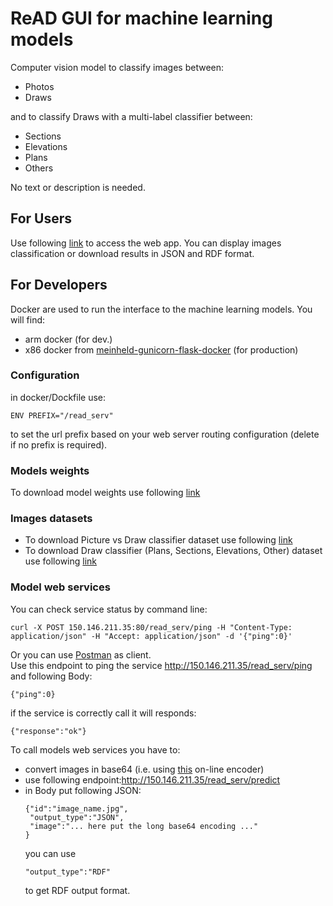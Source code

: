 # ReAD GUI for machine learning models
Computer vision model to classify images between:
* Photos
* Draws

and to classify Draws with a multi-label classifier between:
* Sections
* Elevations
* Plans
* Others

No text or description is needed.
## For Users
Use following [link](http://150.146.211.35/read_serv/upload) to access the web app.
You can display images classification or download results in JSON and RDF format.
## For Developers
Docker are used to run the interface to the machine learning models.  You will find:
* arm docker (for dev.)
* x86 docker from [meinheld-gunicorn-flask-docker](https://github.com/tiangolo/meinheld-gunicorn-flask-docker/tree/master) (for production)

### Configuration
in docker/Dockfile use:
```
ENV PREFIX="/read_serv"
```
to set the url prefix based on your web server routing configuration (delete if no prefix is required).

### Models weights
To download model weights use following [link](http://150.146.211.35/read_serv/download/models_weights.tar)
### Images datasets
* To download Picture vs Draw classifier dataset use following [link](http://150.146.211.35/read_serv/download/model1_img.tar)
* To download Draw classifier (Plans, Sections, Elevations, Other) dataset use following [link](http://150.146.211.35/read_serv/download/model2_img.tar)
### Model web services
You can check service status by command line:
```
curl -X POST 150.146.211.35:80/read_serv/ping -H "Content-Type: application/json" -H "Accept: application/json" -d '{"ping":0}'
```
Or you can use [Postman](https://www.postman.com/) as client.<br>
Use this endpoint to ping the service http://150.146.211.35/read_serv/ping <br>
and following Body:
```
{"ping":0}
```
if the service is correctly call it will responds:
```
{"response":"ok"}
```
To call models web services you have to:
* convert images in base64 (i.e. using [this](https://www.base64-image.de/) on-line encoder)
* use following endpoint:http://150.146.211.35/read_serv/predict
* in Body put following JSON:
    ```
    {"id":"image_name.jpg",
     "output_type":"JSON",
     "image":"... here put the long base64 encoding ..."
    }
    ```
  you can use
  ```
  "output_type":"RDF"
  ```
  to get RDF output format.